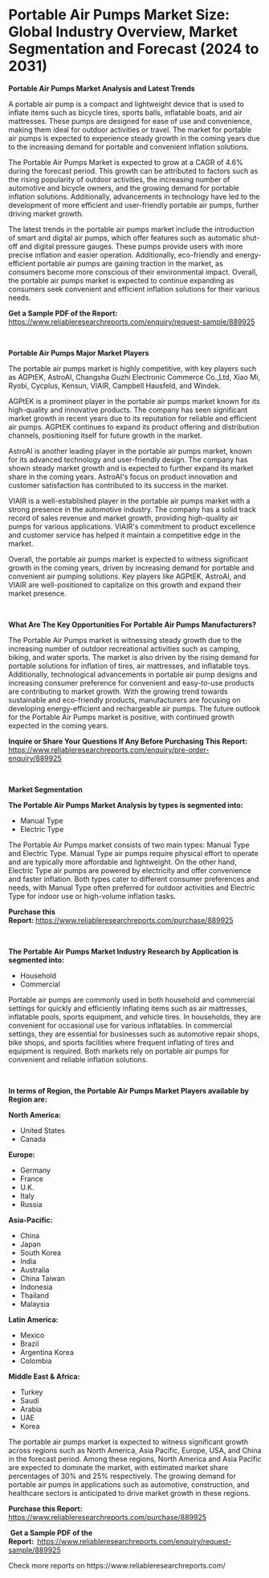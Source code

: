 <p><h1>Portable Air Pumps Market Size: Global Industry Overview, Market Segmentation and Forecast (2024 to 2031)</h1></p><p><strong>Portable Air Pumps Market Analysis and Latest Trends</strong></p>
<p><p>A portable air pump is a compact and lightweight device that is used to inflate items such as bicycle tires, sports balls, inflatable boats, and air mattresses. These pumps are designed for ease of use and convenience, making them ideal for outdoor activities or travel. The market for portable air pumps is expected to experience steady growth in the coming years due to the increasing demand for portable and convenient inflation solutions.</p><p>The Portable Air Pumps Market is expected to grow at a CAGR of 4.6% during the forecast period. This growth can be attributed to factors such as the rising popularity of outdoor activities, the increasing number of automotive and bicycle owners, and the growing demand for portable inflation solutions. Additionally, advancements in technology have led to the development of more efficient and user-friendly portable air pumps, further driving market growth.</p><p>The latest trends in the portable air pumps market include the introduction of smart and digital air pumps, which offer features such as automatic shut-off and digital pressure gauges. These pumps provide users with more precise inflation and easier operation. Additionally, eco-friendly and energy-efficient portable air pumps are gaining traction in the market, as consumers become more conscious of their environmental impact. Overall, the portable air pumps market is expected to continue expanding as consumers seek convenient and efficient inflation solutions for their various needs.</p></p>
<p><strong>Get a Sample PDF of the Report:&nbsp;</strong> <a href="https://www.reliableresearchreports.com/enquiry/request-sample/889925">https://www.reliableresearchreports.com/enquiry/request-sample/889925</a></p>
<p>&nbsp;</p>
<p><strong>Portable Air Pumps Major Market Players</strong></p>
<p><p>The portable air pumps market is highly competitive, with key players such as AGPtEK, AstroAI, Changsha Guzhi Electronic Commerce Co.,Ltd, Xiao Mi, Ryobi, Cycplus, Kensun, VIAIR, Campbell Hausfeld, and Windek. </p><p>AGPtEK is a prominent player in the portable air pumps market known for its high-quality and innovative products. The company has seen significant market growth in recent years due to its reputation for reliable and efficient air pumps. AGPtEK continues to expand its product offering and distribution channels, positioning itself for future growth in the market.</p><p>AstroAI is another leading player in the portable air pumps market, known for its advanced technology and user-friendly design. The company has shown steady market growth and is expected to further expand its market share in the coming years. AstroAI's focus on product innovation and customer satisfaction has contributed to its success in the market.</p><p>VIAIR is a well-established player in the portable air pumps market with a strong presence in the automotive industry. The company has a solid track record of sales revenue and market growth, providing high-quality air pumps for various applications. VIAIR's commitment to product excellence and customer service has helped it maintain a competitive edge in the market.</p><p>Overall, the portable air pumps market is expected to witness significant growth in the coming years, driven by increasing demand for portable and convenient air pumping solutions. Key players like AGPtEK, AstroAI, and VIAIR are well-positioned to capitalize on this growth and expand their market presence.</p></p>
<p>&nbsp;</p>
<p><strong>What Are The Key Opportunities For Portable Air Pumps Manufacturers?</strong></p>
<p><p>The Portable Air Pumps market is witnessing steady growth due to the increasing number of outdoor recreational activities such as camping, biking, and water sports. The market is also driven by the rising demand for portable solutions for inflation of tires, air mattresses, and inflatable toys. Additionally, technological advancements in portable air pump designs and increasing consumer preference for convenient and easy-to-use products are contributing to market growth. With the growing trend towards sustainable and eco-friendly products, manufacturers are focusing on developing energy-efficient and rechargeable air pumps. The future outlook for the Portable Air Pumps market is positive, with continued growth expected in the coming years.</p></p>
<p><strong>Inquire or Share Your Questions If Any Before Purchasing This Report:</strong> <a href="https://www.reliableresearchreports.com/enquiry/pre-order-enquiry/889925">https://www.reliableresearchreports.com/enquiry/pre-order-enquiry/889925</a></p>
<p>&nbsp;</p>
<p><strong>Market Segmentation</strong></p>
<p><strong>The Portable Air Pumps Market Analysis by types is segmented into:</strong></p>
<p><ul><li>Manual Type</li><li>Electric Type</li></ul></p>
<p><p>The Portable Air Pumps market consists of two main types: Manual Type and Electric Type. Manual Type air pumps require physical effort to operate and are typically more affordable and lightweight. On the other hand, Electric Type air pumps are powered by electricity and offer convenience and faster inflation. Both types cater to different consumer preferences and needs, with Manual Type often preferred for outdoor activities and Electric Type for indoor use or high-volume inflation tasks.</p></p>
<p><strong>Purchase this Report:&nbsp;</strong><a href="https://www.reliableresearchreports.com/purchase/889925">https://www.reliableresearchreports.com/purchase/889925</a></p>
<p>&nbsp;</p>
<p><strong>The Portable Air Pumps Market Industry Research by Application is segmented into:</strong></p>
<p><ul><li>Household</li><li>Commercial</li></ul></p>
<p><p>Portable air pumps are commonly used in both household and commercial settings for quickly and efficiently inflating items such as air mattresses, inflatable pools, sports equipment, and vehicle tires. In households, they are convenient for occasional use for various inflatables. In commercial settings, they are essential for businesses such as automotive repair shops, bike shops, and sports facilities where frequent inflating of tires and equipment is required. Both markets rely on portable air pumps for convenient and reliable inflation solutions.</p></p>
<p>&nbsp;</p>
<p><strong>In terms of Region, the Portable Air Pumps Market Players available by Region are:</strong></p>
<p>
    <p> <strong> North America: </strong>
        <ul>
            <li>United States</li>
            <li>Canada</li>
        </ul>
        </p> 
    <p> <strong> Europe: </strong>
        <ul>
            <li>Germany</li>
            <li>France</li>
            <li>U.K.</li>
            <li>Italy</li>
            <li>Russia</li>
        </ul>
        </p> 
    <p> <strong> Asia-Pacific: </strong>
        <ul>
            <li>China</li>
            <li>Japan</li>
            <li>South Korea</li>
            <li>India</li>
            <li>Australia</li>
            <li>China Taiwan</li>
            <li>Indonesia</li>
            <li>Thailand</li>
            <li>Malaysia</li>
        </ul>
        </p> 
    <p> <strong> Latin America: </strong>
        <ul>
            <li>Mexico</li>
            <li>Brazil</li>
            <li>Argentina Korea</li>
            <li>Colombia</li>
        </ul>
        </p> 
    <p> <strong> Middle East & Africa: </strong>
        <ul>
            <li>Turkey</li>
            <li>Saudi</li>
            <li>Arabia</li>
            <li>UAE</li>
            <li>Korea</li>
        </ul>
    </p>
    </p>
<p><p>The portable air pumps market is expected to witness significant growth across regions such as North America, Asia Pacific, Europe, USA, and China in the forecast period. Among these regions, North America and Asia Pacific are expected to dominate the market, with estimated market share percentages of 30% and 25% respectively. The growing demand for portable air pumps in applications such as automotive, construction, and healthcare sectors is anticipated to drive market growth in these regions.</p></p>
<p><strong>Purchase this Report: </strong><a href="https://www.reliableresearchreports.com/purchase/889925">https://www.reliableresearchreports.com/purchase/889925</a></p>
<p>&nbsp;<strong>Get a Sample PDF of the Report:&nbsp;&nbsp;</strong><a href="https://www.reliableresearchreports.com/enquiry/request-sample/889925">https://www.reliableresearchreports.com/enquiry/request-sample/889925</a></p>
<p><strong></strong></p>
<p>Check more reports on https://www.reliableresearchreports.com/</p>